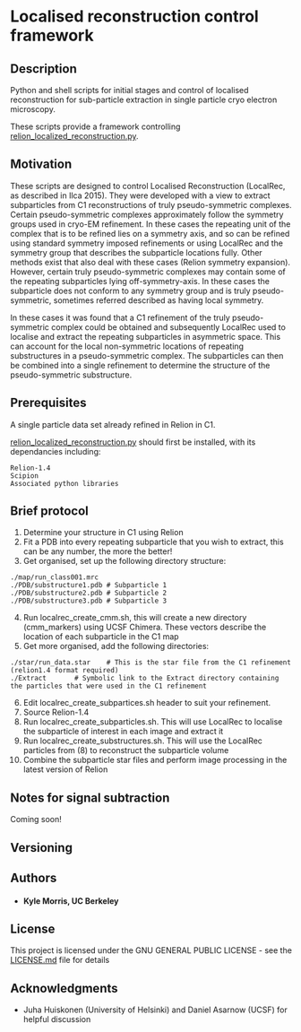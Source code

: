 # Localised reconstruction control framework

## Description

Python and shell scripts for initial stages and control of localised reconstruction for sub-particle extraction in single particle cryo electron microscopy.

These scripts provide a framework controlling [relion_localized_reconstruction.py](https://github.com/OPIC-Oxford/localrec).

## Motivation

These scripts are designed to control Localised Reconstruction (LocalRec, as described in Ilca 2015). They were developed with a view to extract subparticles from C1 reconstructions of truly pseudo-symmetric complexes. Certain pseudo-symmetric complexes approximately follow the symmetry groups used in cryo-EM refinement. In these cases the repeating unit of the complex that is to be refined lies on a symmetry axis, and so can be refined using standard symmetry imposed refinements or using LocalRec and the symmetry group that describes the subparticle locations fully. Other methods exist that also deal with these cases (Relion symmetry expansion). However, certain truly pseudo-symmetric complexes may contain some of the repeating subparticles lying off-symmetry-axis. In these cases the subparticle does not conform to any symmetry group and is truly pseudo-symmetric, sometimes referred described as having local symmetry. 

In these cases it was found that a C1 refinement of the truly pseudo-symmetric complex could be obtained and subsequently LocalRec used to localise and extract the repeating subparticles in asymmetric space. This can account for the local non-symmetric locations of repeating substructures in a pseudo-symmetric complex. The subparticles can then be combined into a single refinement to determine the structure of the pseudo-symmetric substructure.

## Prerequisites

A single particle data set already refined in Relion in C1.

[relion_localized_reconstruction.py](https://github.com/OPIC-Oxford/localrec) should first be installed, with its dependancies including:

```
Relion-1.4
Scipion
Associated python libraries
```

## Brief protocol

1) Determine your structure in C1 using Relion
2) Fit a PDB into every repeating subparticle that you wish to extract, this can be any number, the more the better!
3) Get organised, set up the following directory structure:

```
./map/run_class001.mrc
./PDB/substructure1.pdb	# Subparticle 1
./PDB/substructure2.pdb # Subparticle 2
./PDB/substructure3.pdb	# Subparticle 3
```

4) Run localrec_create_cmm.sh, this will create a new directory (cmm_markers) using UCSF Chimera.
	These vectors describe the location of each subparticle in the C1 map
5) Get more organised, add the following directories:
```
./star/run_data.star	# This is the star file from the C1 refinement (relion1.4 format required)
./Extract		# Symbolic link to the Extract directory containing the particles that were used in the C1 refinement
```

6) Edit localrec_create_subpartices.sh header to suit your refinement.
7) Source Relion-1.4
8) Run localrec_create_subparticles.sh. This will use LocalRec to localise the subparticle of interest in each image and extract it
9) Run localrec_create_substructures.sh. This will use the LocalRec particles from (8) to reconstruct the subparticle volume
10) Combine the subparticle star files and perform image processing in the latest version of Relion

## Notes for signal subtraction

Coming soon!

## Versioning

## Authors

* #### Kyle Morris, UC Berkeley

## License

This project is licensed under the GNU GENERAL PUBLIC LICENSE - see the [LICENSE.md](LICENSE.md) file for details

## Acknowledgments

* Juha Huiskonen (University of Helsinki) and Daniel Asarnow (UCSF) for helpful discussion
